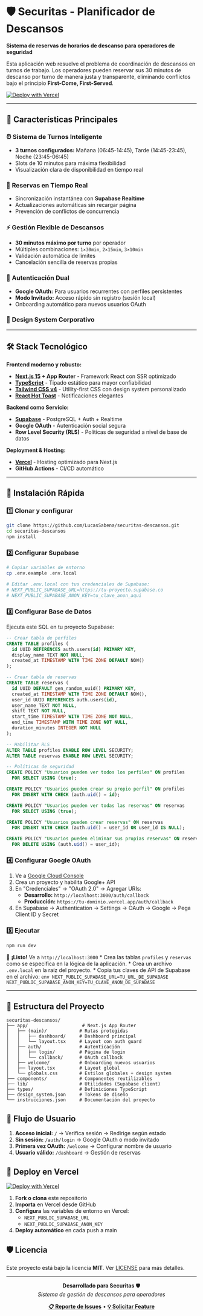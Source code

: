 # 🛡️ Securitas - Planificador de Descansos

**Sistema de reservas de horarios de descanso para operadores de seguridad**

Esta aplicación web resuelve el problema de coordinación de descansos en turnos de trabajo. Los operadores pueden reservar sus 30 minutos de descanso por turno de manera justa y transparente, eliminando conflictos bajo el principio **First-Come, First-Served**.

[![Deploy with Vercel](https://vercel.com/button)](https://vercel.com/new/clone?repository-url=https://github.com/LucasSabena/securitas-descansos)

---

## 🚀 Características Principales

### ⏰ **Sistema de Turnos Inteligente**
- **3 turnos configurados:** Mañana (06:45-14:45), Tarde (14:45-23:45), Noche (23:45-06:45)
- Slots de 10 minutos para máxima flexibilidad
- Visualización clara de disponibilidad en tiempo real

### 🔄 **Reservas en Tiempo Real**
- Sincronización instantánea con **Supabase Realtime**
- Actualizaciones automáticas sin recargar página
- Prevención de conflictos de concurrencia

### ⚡ **Gestión Flexible de Descansos**
- **30 minutos máximo por turno** por operador
- Múltiples combinaciones: `1×30min`, `2×15min`, `3×10min`
- Validación automática de límites
- Cancelación sencilla de reservas propias

### 🔐 **Autenticación Dual**
- **Google OAuth:** Para usuarios recurrentes con perfiles persistentes
- **Modo Invitado:** Acceso rápido sin registro (sesión local)
- Onboarding automático para nuevos usuarios OAuth

### 🎨 **Design System Corporativo**
---

## 🛠️ Stack Tecnológico

**Frontend moderno y robusto:**
- **[Next.js 15](https://nextjs.org/) + App Router** - Framework React con SSR optimizado
- **[TypeScript](https://www.typescriptlang.org/)** - Tipado estático para mayor confiabilidad
- **[Tailwind CSS v4](https://tailwindcss.com/)** - Utility-first CSS con design system personalizado
- **[React Hot Toast](https://react-hot-toast.com/)** - Notificaciones elegantes

**Backend como Servicio:**
- **[Supabase](https://supabase.io/)** - PostgreSQL + Auth + Realtime
- **Google OAuth** - Autenticación social segura
- **Row Level Security (RLS)** - Políticas de seguridad a nivel de base de datos

**Deployment & Hosting:**
- **[Vercel](https://vercel.com/)** - Hosting optimizado para Next.js
- **GitHub Actions** - CI/CD automático

---

## 🚀 Instalación Rápida

### 1️⃣ **Clonar y configurar**
```bash
git clone https://github.com/LucasSabena/securitas-descansos.git
cd securitas-descansos
npm install
```

### 2️⃣ **Configurar Supabase**
```bash
# Copiar variables de entorno
cp .env.example .env.local

# Editar .env.local con tus credenciales de Supabase:
# NEXT_PUBLIC_SUPABASE_URL=https://tu-proyecto.supabase.co
# NEXT_PUBLIC_SUPABASE_ANON_KEY=tu_clave_anon_aqui
```

### 3️⃣ **Configurar Base de Datos**
Ejecuta este SQL en tu proyecto Supabase:

```sql
-- Crear tabla de perfiles
CREATE TABLE profiles (
  id UUID REFERENCES auth.users(id) PRIMARY KEY,
  display_name TEXT NOT NULL,
  created_at TIMESTAMP WITH TIME ZONE DEFAULT NOW()
);

-- Crear tabla de reservas
CREATE TABLE reservas (
  id UUID DEFAULT gen_random_uuid() PRIMARY KEY,
  created_at TIMESTAMP WITH TIME ZONE DEFAULT NOW(),
  user_id UUID REFERENCES auth.users(id),
  user_name TEXT NOT NULL,
  shift TEXT NOT NULL,
  start_time TIMESTAMP WITH TIME ZONE NOT NULL,
  end_time TIMESTAMP WITH TIME ZONE NOT NULL,
  duration_minutes INTEGER NOT NULL
);

-- Habilitar RLS
ALTER TABLE profiles ENABLE ROW LEVEL SECURITY;
ALTER TABLE reservas ENABLE ROW LEVEL SECURITY;

-- Políticas de seguridad
CREATE POLICY "Usuarios pueden ver todos los perfiles" ON profiles
  FOR SELECT USING (true);

CREATE POLICY "Usuarios pueden crear su propio perfil" ON profiles
  FOR INSERT WITH CHECK (auth.uid() = id);

CREATE POLICY "Usuarios pueden ver todas las reservas" ON reservas
  FOR SELECT USING (true);

CREATE POLICY "Usuarios pueden crear reservas" ON reservas
  FOR INSERT WITH CHECK (auth.uid() = user_id OR user_id IS NULL);

CREATE POLICY "Usuarios pueden eliminar sus propias reservas" ON reservas
  FOR DELETE USING (auth.uid() = user_id);
```

### 4️⃣ **Configurar Google OAuth**
1. Ve a [Google Cloud Console](https://console.cloud.google.com/)
2. Crea un proyecto y habilita Google+ API
3. En "Credenciales" → "OAuth 2.0" → Agregar URIs:
   - **Desarrollo:** `http://localhost:3000/auth/callback`
   - **Producción:** `https://tu-dominio.vercel.app/auth/callback`
4. En Supabase → Authentication → Settings → OAuth → Google → Pega Client ID y Secret

### 5️⃣ **Ejecutar**
```bash
npm run dev
```

🎉 **¡Listo!** Ve a `http://localhost:3000`
    *   Crea las tablas `profiles` y `reservas` como se especifica en la lógica de la aplicación.
    *   Crea un archivo `.env.local` en la raíz del proyecto.
    *   Copia tus claves de API de Supabase en el archivo:
      ```env
      NEXT_PUBLIC_SUPABASE_URL=TU_URL_DE_SUPABASE
      NEXT_PUBLIC_SUPABASE_ANON_KEY=TU_CLAVE_ANON_DE_SUPABASE
      ```

---

## 📁 Estructura del Proyecto

```
securitas-descansos/
├── app/                    # Next.js App Router
│   ├── (main)/            # Rutas protegidas
│   │   ├── dashboard/     # Dashboard principal
│   │   └── layout.tsx     # Layout con auth guard
│   ├── auth/              # Autenticación
│   │   ├── login/         # Página de login
│   │   └── callback/      # OAuth callback
│   ├── welcome/           # Onboarding nuevos usuarios
│   ├── layout.tsx         # Layout global
│   └── globals.css        # Estilos globales + design system
├── components/            # Componentes reutilizables
├── lib/                   # Utilidades (Supabase client)
├── types/                 # Definiciones TypeScript
├── design_system.json     # Tokens de diseño
└── instrucciones.json     # Documentación del proyecto
```

## 🔄 Flujo de Usuario

1. **Acceso inicial:** `/` → Verifica sesión → Redirige según estado
2. **Sin sesión:** `/auth/login` → Google OAuth o modo invitado
3. **Primera vez OAuth:** `/welcome` → Configurar nombre de usuario
4. **Usuario válido:** `/dashboard` → Gestión de reservas

## 🚀 Deploy en Vercel

[![Deploy with Vercel](https://vercel.com/button)](https://vercel.com/new/clone?repository-url=https://github.com/LucasSabena/securitas-descansos)

1. **Fork o clona** este repositorio
2. **Importa** en Vercel desde GitHub
3. **Configura** las variables de entorno en Vercel:
   - `NEXT_PUBLIC_SUPABASE_URL`
   - `NEXT_PUBLIC_SUPABASE_ANON_KEY`
4. **Deploy automático** en cada push a main

## 🛡️ Licencia

Este proyecto está bajo la licencia **MIT**. Ver [LICENSE](./LICENSE) para más detalles.

---

<div align="center">

**Desarrollado para Securitas** 🛡️  
*Sistema de gestión de descansos para operadores*

[**📋 Reporte de Issues**](https://github.com/LucasSabena/securitas-descansos/issues) • [**💡 Solicitar Feature**](https://github.com/LucasSabena/securitas-descansos/issues/new)

</div>